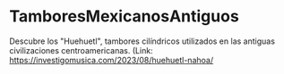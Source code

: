 # TamboresMexicanosAntiguos
Descubre los "Huehuetl", tambores cilíndricos utilizados en las antiguas civilizaciones centroamericanas.  (Link: https://investigomusica.com/2023/08/huehuetl-nahoa/  
